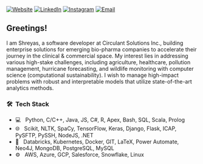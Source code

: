 <a href="https://sites.google.com/view/shreyas-labhsetwar/home"><img alt="Website" src="https://img.shields.io/badge/Website-Shreyas_Labhsetwar-blue?style=flat-square&logo=google-chrome"></a>
<a href="https://www.linkedin.com/in/shreyaslabh/"><img alt="LinkedIn" src="https://img.shields.io/badge/LinkedIn-Shreyas_Labhsetwar-blue?style=flat-square&logo=linkedin"></a>
<a href="https://www.instagram.com/shreyas.l/"><img alt="Instagram" src="https://img.shields.io/badge/Instagram-shreyas.l-blue?style=flat-square&logo=instagram"></a>
<a href="mailto:shreyas.labh@gmail.com"><img alt="Email" src="https://img.shields.io/badge/Email-shreyas.labh@gmail.com-blue?style=flat-square&logo=gmail"></a>


<h2> Greetings!</h2> 
I am Shreyas, a software developer at Circulant Solutions Inc., building enterprise solutions for emerging bio-pharma companies to accelerate their journey in the clinical & commercial space. My interest lies in addressing various high-stake challenges, including agriculture, healthcare, pollution management, hurricane forecasting, and wildlife monitoring with computer science (computational sustainability). I wish to manage high-impact problems with robust and interpretable models that utilize state-of-the-art analytics methods.


<h3> 🛠 &nbsp;Tech Stack</h3>

- 💻 &nbsp;
Python, C/C++, Java, JS, C#, R, Apex, Bash, SQL, Scala, Prolog
- 🌐 &nbsp;
  Scikit, NLTK, SpaCy, TensorFlow, Keras, Django, Flask, ICAP, PySFTP, PySSH, NodeJS, .NET
- 🔧 &nbsp;
  Databricks, Kubernetes, Docker, GIT, LaTeX, Power Automate, Neo4J, MongoDB, PostgreSQL, MySQL
- ⚙️ &nbsp;
  AWS, Azure, GCP, Salesforce, Snowflake, Linux
<br/>
